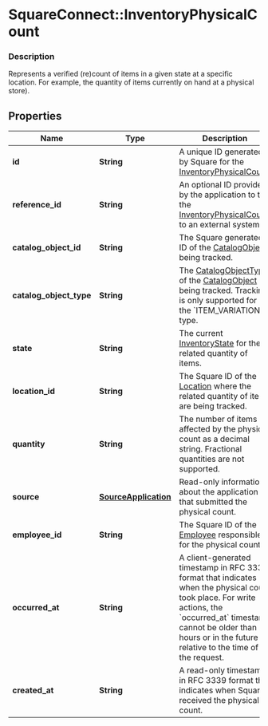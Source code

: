 # SquareConnect::InventoryPhysicalCount

### Description

Represents a verified (re)count of items in a given state at a specific location. For example, the quantity of items currently on hand at a physical store).

## Properties
Name | Type | Description | Notes
------------ | ------------- | ------------- | -------------
**id** | **String** | A unique ID generated by Square for the [InventoryPhysicalCount](#type-inventoryphysicalcount). | [optional] 
**reference_id** | **String** | An optional ID provided by the application to tie the [InventoryPhysicalCount](#type-inventoryphysicalcount) to an external system. | [optional] 
**catalog_object_id** | **String** | The Square generated ID of the [CatalogObject](#type-catalogobject) being tracked. | [optional] 
**catalog_object_type** | **String** | The [CatalogObjectType](#type-catalogobjecttype) of the [CatalogObject](#type-catalogobject) being tracked. Tracking is only supported for the &#x60;ITEM_VARIATION&#x60; type. | [optional] 
**state** | **String** | The current [InventoryState](#type-inventorystate) for the related quantity of items. | [optional] 
**location_id** | **String** | The Square ID of the [Location](#type-location) where the related quantity of items are being tracked. | [optional] 
**quantity** | **String** | The number of items affected by the physical count as a decimal string. Fractional quantities are not supported. | [optional] 
**source** | [**SourceApplication**](SourceApplication.md) | Read-only information about the application that submitted the physical count. | [optional] 
**employee_id** | **String** | The Square ID of the [Employee](#type-employee) responsible for the physical count. | [optional] 
**occurred_at** | **String** | A client-generated timestamp in RFC 3339 format that indicates when the physical count took place. For write actions, the &#x60;occurred_at&#x60; timestamp cannot be older than 24 hours or in the future relative to the time of the request. | [optional] 
**created_at** | **String** | A read-only timestamp in RFC 3339 format that indicates when Square received the physical count. | [optional] 


